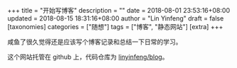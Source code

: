 +++
title = "开始写博客"
description = ""
date = 2018-08-01 23:53:16+08:00
updated = 2018-08-15 18:31:16+08:00
author = "Lin Yinfeng"
draft = false
[taxonomies]
categories = ["随想"]
tags = ["博客", "静态网站"]
[extra]
+++

咸鱼了很久觉得还是应该写个博客记录和总结一下日常的学习。

<!-- more -->

这个网站托管在 github 上，代码仓库为 [linyinfeng/blog](https://github.com/linyinfeng/blog)。
